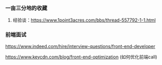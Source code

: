 ### 一亩三分地的收藏
1. 经验谈：https://www.1point3acres.com/bbs/thread-557792-1-1.html





### 前端面试

https://www.indeed.com/hire/interview-questions/front-end-developer

https://www.keycdn.com/blog/front-end-optimization (如何优化前端call)

